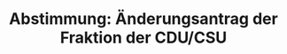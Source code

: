 ---
abstimmung:
  abstimmung: 1
  bundestagssitzung: 95
  datum: 31. März 2023
  legislaturperiode: 20
categories:
- Todo
data:
- title: Abstimmungsergebnis 20230331_1.pdf
  url: /res/2025-btw/abstimmungsergebnisse/20230331_1.pdf
- title: Abstimmungsergebnis 20230331_1_xls.xlsx
  url: /res/2025-btw/abstimmungsergebnisse/20230331_1_xls.xlsx
- title: Abstimmungsergebnis 20230331_1_xls.csv
  url: /res/2025-btw/abstimmungsergebnisse_csv/20230331_1_xls.csv
documents:
- local: /res/2025-btw/drucksachen/2005994.pdf
  summary: '### Gesetzesentwurf der Fraktionen SPD, BÜNDNIS 90/DIE GRÜNEN und FDP


    Dieser Gesetzesentwurf zielt auf die Erweiterung der Prüfbehörde für die Strom-
    und Gaspreisbremse um juristische Personen des Privatrechts ab.  Dies soll die
    Effizienz des Gesetzesvollzugs verbessern und den zeitkritischen Ablauf unterstützen.


    **Kernpunkte und Ziele:**


    * Erweiterung des Kreises der Personen/Institutionen, die die Aufgaben der Prüfbehörde
    wahrnehmen können.

    * Verstärkung des externen Sachverstands.

    * Effizientere und schnellere Umsetzung der Strom- und Gaspreisbremse.

    *  Haushaltsausgaben von voraussichtlich 22 bis 25 Millionen Euro bis 2025.

    * Keine neuen Ausgaben für Länder und Kommunen.



    '
  title: Drucksache 20/5994
  url: https://dserver.bundestag.de/btd/20/059/2005994.pdf
- local: /res/2025-btw/drucksachen/2006216.pdf
  summary: '### Beschlussempfehlung und Bericht des Ausschusses für Klimaschutz und
    Energie


    Der Ausschuss empfiehlt die Annahme des Gesetzentwurfs der Fraktionen SPD, Bündnis
    90/Die Grünen und FDP zur Änderung des Strompreisbremsegesetzes und des Erdgas-Wärme-Preisbremsengesetzes.  **Kernpunkte
    und Ziele:** Erweiterung des Kreises der Prüfbehörden um juristische Personen
    des Privatrechts;  Verlängerung der Erklärungsfristen gegenüber den Prüfbehörden;  Keine
    neuen Kosten für Bürger und Wirtschaft; geschätzte Kosten von 22 bis 25 Millionen
    Euro für den Wirtschaftsstabilisierungsfonds.

    '
  title: Drucksache 20/6216
  url: https://dserver.bundestag.de/btd/20/062/2006216.pdf
- local: /res/2025-btw/drucksachen/2006220.pdf
  summary: '### Änderungsantrag der CDU/CSU-Fraktion


    Der Antrag der CDU/CSU-Fraktion streicht die Erlösabschöpfung für Energieunternehmen
    aus den Strom- und Wärmepreisbremsegesetzen.  Dies soll Investitionen in erneuerbare
    Energien fördern und Planungssicherheit schaffen.


    **Kernpunkte und Ziele:**


    * Streichung der Erlösabschöpfung

    * Förderung von Investitionen in erneuerbare Energien

    * Schaffung von Planungssicherheit


    '
  title: Drucksache 20/6220
  url: https://dserver.bundestag.de/btd/20/062/2006220.pdf
ergebnis:
  AfD:
    enthaltung: 62
    gesamt: 78
    ja: 1
    nein: 0
    nichtabgegeben: 15
    ungueltig: 0
  Bündnis 90/Die Grünen:
    enthaltung: 0
    gesamt: 118
    ja: 0
    nein: 104
    nichtabgegeben: 14
    ungueltig: 0
  CDU/CSU:
    enthaltung: 0
    gesamt: 197
    ja: 178
    nein: 0
    nichtabgegeben: 19
    ungueltig: 0
  Die Linke:
    enthaltung: 0
    gesamt: 39
    ja: 0
    nein: 27
    nichtabgegeben: 12
    ungueltig: 0
  FDP:
    enthaltung: 0
    gesamt: 91
    ja: 0
    nein: 78
    nichtabgegeben: 13
    ungueltig: 0
  Fraktionslos:
    enthaltung: 2
    gesamt: 6
    ja: 1
    nein: 1
    nichtabgegeben: 2
    ungueltig: 0
  SPD:
    enthaltung: 0
    gesamt: 205
    ja: 0
    nein: 181
    nichtabgegeben: 24
    ungueltig: 0
layout: abstimmung
links:
- title: Link zu bundestag.de
  url: https://www.bundestag.de/parlament/plenum/abstimmung/abstimmung?id=834
preview: 'Deutscher Bundestag


  95. Sitzung des Deutschen Bundestages

  am Freitag, 31. März 2023


  Endgültiges Ergebnis der Namentlichen Abstimmung Nr. 1


  Änderungsantrag der Fraktion der CDU/CSU

  zu der zweiten Beratung des Gesetzentwurf der Fraktionen SPD, BÜNDNIS 90/DIE

  GRÜNEN und FDP

  Entwurf eines Gesetzes zur Änderung des Strompreisbremsegesetzes sowie zur Änderung

  des Erdgas-Wärme-Preisbremsengesetzes

  - Drucksachen 20/5994, 20/6216, und 20/6220 -'
tags:
- Todo
title: 'Abstimmung: Änderungsantrag der Fraktion der CDU/CSU'
---